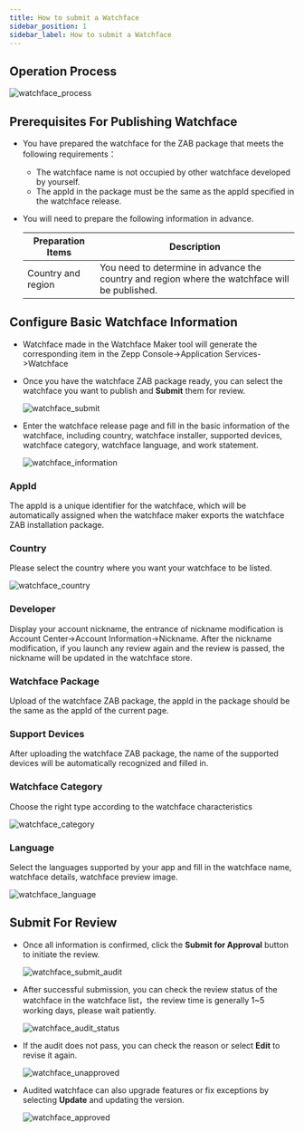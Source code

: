```yaml
---
title: How to submit a Watchface
sidebar_position: 1
sidebar_label: How to submit a Watchface
---
```


## Operation Process

![watchface_process](/img/docs/distribute/watchface_process_en.png)

## Prerequisites For Publishing Watchface
- You have prepared the watchface for the ZAB package that meets the following requirements：
  - The watchface name is not occupied by other watchface developed by yourself.
  - The appId in the package must be the same as the appId specified in the watchface release.
- You will need to prepare the following information in advance.

  | Preparation Items          | Description             |
  | --------------- | -------------- |
  |Country and region|You need to determine in advance the country and region where the watchface will be published.|

## Configure Basic Watchface Information
- Watchface made in the Watchface Maker tool will generate the corresponding item in the Zepp Console->Application Services->Watchface
- Once you have the watchface ZAB package ready, you can select the watchface you want to publish and **Submit** them for review.

  ![watchface_submit](/img/docs/distribute/watchface_submit_en.png)

- Enter the watchface release page and fill in the basic information of the watchface, including country, watchface installer, supported devices, watchface category, watchface language, and work statement.

  ![watchface_information](/img/docs/distribute/watchface_information_en.png)

### AppId
The appId is a unique identifier for the watchface, which will be automatically assigned when the watchface maker exports the watchface ZAB installation package.

### Country
Please select the country where you want your watchface to be listed.

![watchface_country](/img/docs/distribute/watchface_country_en.png)

### Developer
Display your account nickname, the entrance of nickname modification is Account Center->Account Information->Nickname. After the nickname modification, if you launch any review again and the review is passed, the nickname will be updated in the watchface store.
###  Watchface Package
Upload of the watchface ZAB package, the appId in the package should be the same as the appId of the current page.

### Support Devices
After uploading the watchface ZAB package, the name of the supported devices will be automatically recognized and filled in.

### Watchface Category
Choose the right type according to the watchface characteristics

![watchface_category](/img/docs/distribute/watchface_category_en.png)

### Language
Select the languages supported by your app and fill in the watchface name, watchface details, watchface preview image.

![watchface_language](/img/docs/distribute/watchface_language_en.png)
## Submit For Review
- Once all information is confirmed, click the **Submit for Approval** button to initiate the review.

  ![watchface_submit_audit](/img/docs/distribute/watchface_submit_audit_en.png)

- After successful submission, you can check the review status of the watchface in the watchface list，the review time is generally 1~5 working days, please wait patiently.

  ![watchface_audit_status](/img/docs/distribute/watchface_audit_status_en.png)

- If the audit does not pass, you can check the reason or select **Edit** to revise it again.

  ![watchface_unapproved](/img/docs/distribute/watchface_unapproved_en.png)

- Audited watchface can also upgrade features or fix exceptions by selecting **Update** and updating the version.

  ![watchface_approved](/img/docs/distribute/watchface_approved_en.png)




